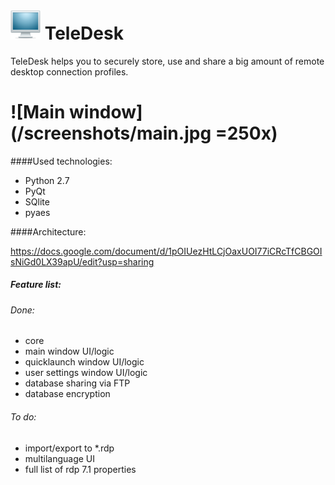 # ![TeleDesk](/res/computer.png?raw=true "TeleDesk") TeleDesk
TeleDesk helps you to securely store, use and share a big amount of remote desktop connection profiles. 

# ![Main window](/screenshots/main.jpg =250x)  

####Used technologies:
- Python 2.7
- PyQt
- SQlite
- pyaes

####Architecture:

https://docs.google.com/document/d/1pOIUezHtLCjOaxUOI77iCRcTfCBGOIsNiGd0LX39apU/edit?usp=sharing

##### Feature list:

###### Done:

- core
- main window UI/logic
- quicklaunch window UI/logic
- user settings window UI/logic
- database sharing via FTP
- database encryption

###### To do:

- import/export to *.rdp
- multilanguage UI
- full list of rdp 7.1 properties



